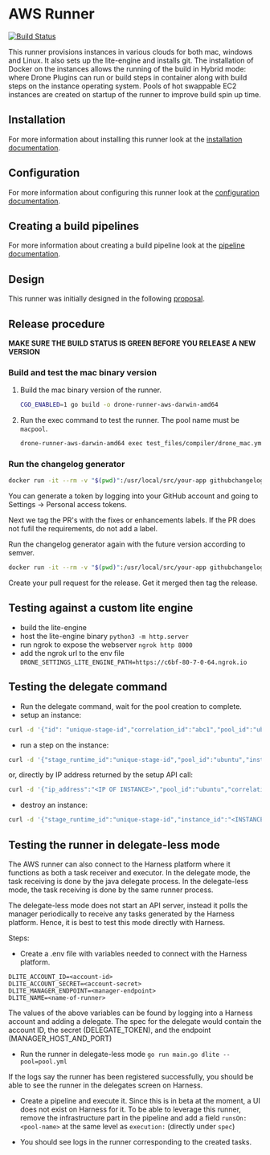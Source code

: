 # AWS Runner

[![Build Status](https://harness.drone.io/api/badges/drone-runners/drone-runner-aws/status.svg)](https://harness.drone.io/drone-runners/drone-runner-aws)

This runner provisions instances in various clouds for both mac, windows and Linux. It also sets up the lite-engine and installs git. The installation of Docker on the instances allows the running of the build in Hybrid mode: where Drone Plugins can run or build steps in container along with build steps on the instance operating system. Pools of hot swappable EC2 instances are created on startup of the runner to improve build spin up time.

## Installation

For more information about installing this runner look at the [installation documentation](https://docs.drone.io/runner/vm/overview/).

## Configuration

For more information about configuring this runner look at the [configuration documentation](https://docs.drone.io/runner/vm/configuration/).

## Creating a build pipelines

For more information about creating a build pipeline look at the [pipeline documentation](https://docs.drone.io/pipeline/aws/overview/).

## Design

This runner was initially designed in the following [proposal](https://github.com/drone/proposal/blob/master/design/01-aws-runner.md).

## Release procedure

**MAKE SURE THE BUILD STATUS IS GREEN BEFORE YOU RELEASE A NEW VERSION**

### Build and test the mac binary version

1. Build the mac binary version of the runner.

    ```bash
    CGO_ENABLED=1 go build -o drone-runner-aws-darwin-amd64
    ```

2. Run the exec command to test the runner. The pool name must be `macpool`.

    ```bash
    drone-runner-aws-darwin-amd64 exec test_files/compiler/drone_mac.yml --pool pool.yml --debug --trace --repo-http='https://github.com/tphoney/bash_plugin' --repo-branch='main' --commit-target='main' --commit-after='7e5f437589cdf071769158ce219b2f443ca13074'
    ```

### Run the changelog generator

```BASH
docker run -it --rm -v "$(pwd)":/usr/local/src/your-app githubchangeloggenerator/github-changelog-generator -u drone-runners -p drone-runner-aws -t <secret github token>
```

You can generate a token by logging into your GitHub account and going to Settings -> Personal access tokens.

Next we tag the PR's with the fixes or enhancements labels. If the PR does not fufil the requirements, do not add a label.

Run the changelog generator again with the future version according to semver.

```BASH
docker run -it --rm -v "$(pwd)":/usr/local/src/your-app githubchangeloggenerator/github-changelog-generator -u drone-runners -p drone-runner-aws -t <secret token> --future-release v1.0.0
```

Create your pull request for the release. Get it merged then tag the release.

## Testing against a custom lite engine

+ build the lite-engine
+ host the lite-engine binary `python3 -m http.server`
+ run ngrok to expose the webserver `ngrok http 8000`
+ add the ngrok url to the env file `DRONE_SETTINGS_LITE_ENGINE_PATH=https://c6bf-80-7-0-64.ngrok.io`

## Testing the delegate command

+ Run the delegate command, wait for the pool creation to complete.
+ setup an instance:

```BASH
curl -d '{"id": "unique-stage-id","correlation_id":"abc1","pool_id":"ubuntu", "setup_request": {"network": {"id":"drone"}, "platform": { "os":"ubuntu" }}}' -H "Content-Type: application/json" -X POST  http://127.0.0.1:3000/setup
```

+ run a step on the instance:

```BASH
curl -d '{"stage_runtime_id":"unique-stage-id","pool_id":"ubuntu","instance_id":"<INSTANCE ID>","correlation_id":"xyz2", "start_step_request":{"id":"step4", "image": "alpine:3.11", "working_dir":"/tmp", "run":{"commands":["sleep 30"], "entrypoint":["sh", "-c"]}}}' -H "Content-Type: application/json" -X POST  http://127.0.0.1:3000/step
```

or, directly by IP address returned by the setup API call:

```BASH
curl -d '{"ip_address":"<IP OF INSTANCE>","pool_id":"ubuntu","correlation_id":"xyz2", "start_step_request":{"id":"step4", "image": "alpine:3.11", "working_dir":"/tmp", "run":{"commands":["sleep 30"], "entrypoint":["sh", "-c"]}}}' -H "Content-Type: application/json" -X POST  http://127.0.0.1:3000/step
```

+ destroy an instance:

```BASH
curl -d '{"stage_runtime_id":"unique-stage-id","instance_id":"<INSTANCE ID>","pool_id":"ubuntu","correlation_id":"uvw3"}' -H "Content-Type: application/json" -X POST  http://127.0.0.1:3000/destroy
```

## Testing the runner in delegate-less mode

The AWS runner can also connect to the Harness platform where it functions as both a task receiver and executor. In the delegate mode, the task receiving is done by the java delegate process. In the delegate-less mode, the task receiving is done by the same runner process.

The delegate-less mode does not start an API server, instead it polls the manager periodically to receive any tasks generated by the Harness platform. Hence, it is best to test this mode directly with Harness.

Steps:
+ Create a .env file with variables needed to connect with the Harness platform.

```
DLITE_ACCOUNT_ID=<account-id>
DLITE_ACCOUNT_SECRET=<account-secret>
DLITE_MANAGER_ENDPOINT=<manager-endpoint>
DLITE_NAME=<name-of-runner>
```

The values of the above variables can be found by logging into a Harness account and adding a delegate. The spec for the delegate would contain the account ID, the secret (DELEGATE_TOKEN), and the endpoint (MANAGER_HOST_AND_PORT)

+ Run the runner in delegate-less mode `go run main.go dlite --pool=pool.yml`

If the logs say the runner has been registered successfully, you should be able to see the runner in the delegates screen on Harness.

+ Create a pipeline and execute it. Since this is in beta at the moment, a UI does not exist on Harness for it. To be able to leverage this runner, remove the infrastructure part in the pipeline and add a field `runsOn: <pool-name>` at the same level as `execution:` (directly under `spec`)

+ You should see logs in the runner corresponding to the created tasks.
